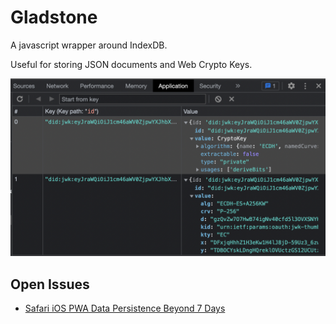 # Gladstone

A javascript wrapper around IndexDB.

Useful for storing JSON documents and Web Crypto Keys.

<img src="./image.png" alt="example stored data"/>

## Open Issues

- [Safari iOS PWA Data Persistence Beyond 7 Days](https://developer.apple.com/forums/thread/710157)